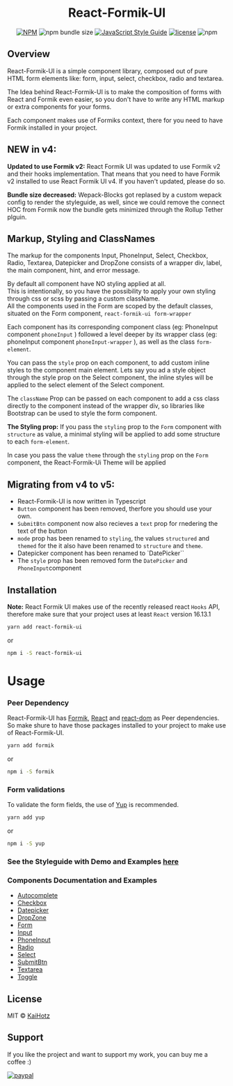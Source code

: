 <h1 align="center">React-Formik-UI</h1>

<div align="center">

[![NPM](https://img.shields.io/npm/v/react-formik-ui.svg)](https://www.npmjs.com/package/react-formik-ui)
![npm bundle size](https://img.shields.io/bundlephobia/minzip/react-formik-ui)
[![JavaScript Style Guide](https://img.shields.io/badge/code_style-Airbnb-brightgreen.svg)](https://github.com/airbnb/javascript)
[![license](https://img.shields.io/badge/license-MIT-green.svg)](https://github.com/KaiHotz/react-formik-ui/blob/master/LICENSE)
![npm](https://img.shields.io/npm/dw/react-formik-ui)

</div>

## Overview

React-Formik-UI is a simple component library, composed out of pure HTML form elements like:
form, input, select, checkbox, radio and textarea.

The Idea behind React-Formik-UI is to make the composition of forms with React and Formik even easier,
so you don't have to write any HTML markup or extra components for your forms.

Each component makes use of Formiks context, there for you need to have Formik installed in your project.

## NEW in v4:

**Updated to use Formik v2:** React Formik UI was updated to use Formik v2  and their hooks implementation.
That means that you need to have Formik v2 installed to use React Formik UI v4. If you haven't updated, please do so.

**Bundle size decreased:** Wepack-Blocks got replased by a custom wepack config to render the styleguide, as well, since we could remove the connect HOC from Formik now the bundle gets minimized through the Rollup Tether plguin.


## Markup, Styling and ClassNames

The markup for the components Input, PhoneInput, Select, Checkbox, Radio, Textarea, Datepicker and DropZone consists of a wrapper div, label, the main component, hint, and error message.

By default all component have NO styling applied at all.</br>
This is intentionally, so you have the possibility to apply your own styling through css or scss by passing a custom className.</br>
All the components used in the Form are scoped by the default classes, situated on the Form component, `react-formik-ui form-wrapper`

Each component has its corresponding component class (eg: PhoneInput component  `phoneInput` ) followed a level deeper by its wrapper class (eg: phoneInput component  `phoneInput-wrapper` ), as well as the class `form-element`.</br>

You can pass the `style` prop on each component, to add custom inline styles to the component main element. Lets say you ad a style object through the style prop on the Select component, the inline styles will be applied to the select element of the Select component.

The `className` Prop can be passed on each component to add a css class directly to the component instead of the wrapper div, so libraries like Bootstrap can be used to style the form component.

**The Styling prop:** If you pass the `styling` prop to the `Form` component with `structure` as value, a minimal styling will be applied to add some structure to each `form-element`.

In case you pass the value `theme` through the `styling` prop on the `Form` component, the React-Formik-Ui Theme will be applied

## Migrating from v4 to v5:

- React-Formik-UI is now written in Typescript
- `Button` component has been removed, therfore you should use your own.
- `SubmitBtn` component now also recieves a `text` prop for rnedering the text of the button
- `mode` prop has been renamed to `styling`, the values `structured` and `themed` for the it also have been renamed to `structure` and `theme`.
- Datepicker component has been renamed to `DatePicker``
- The `style` prop has been removed form the `DatePicker` and `PhoneInput`component


## Installation

**Note:** React Formik UI makes use of the recently released react `Hooks` API, therefore make sure that your project uses at least `React` version 16.13.1

```sh
yarn add react-formik-ui
```

or

```sh
npm i -S react-formik-ui
```

# Usage

### Peer Dependency

React-Formik-UI has [Formik](https://github.com/jaredpalmer/formik), [React](https://reactjs.org/) and [react-dom](https://www.npmjs.com/package/react-dom) as Peer dependencies.</br>
So make shure to have those packages installed to your project to make use of React-Formik-UI.</br>

```sh
yarn add formik
```

or

```sh
npm i -S formik
```


### Form validations

To validate the form fields, the use of [Yup](https://github.com/jquense/yup) is recommended.

```sh
yarn add yup
```

or

```sh
npm i -S yup
```


### See the Styleguide with Demo and Examples [here](https://kaihotz.github.io/react-formik-ui/)

### Components Documentation and Examples

- [Autocomplete](https://kaihotz.github.io/react-formik-ui/#autocomplete)
- [Checkbox](https://kaihotz.github.io/react-formik-ui/#checkbox)
- [Datepicker](https://kaihotz.github.io/react-formik-ui/#datepicker)
- [DropZone](https://kaihotz.github.io/react-formik-ui/#dropzone)
- [Form](https://kaihotz.github.io/react-formik-ui/#form)
- [Input](https://kaihotz.github.io/react-formik-ui/#input)
- [PhoneInput](https://kaihotz.github.io/react-formik-ui/#phoneinput)
- [Radio](https://kaihotz.github.io/react-formik-ui/#radio)
- [Select](https://kaihotz.github.io/react-formik-ui/#select)
- [SubmitBtn](https://kaihotz.github.io/react-formik-ui/#submitbtn)
- [Textarea](https://kaihotz.github.io/react-formik-ui/#textarea)
- [Toggle](https://kaihotz.github.io/react-formik-ui/#toggle)

## License

MIT © [KaiHotz](https://github.com/KaiHotz)

## Support

If you like the project and want to support my work, you can buy me a coffee :)

[![paypal](https://img.shields.io/badge/donate-paypal-blue.svg)](https://paypal.me/kaihotz)
